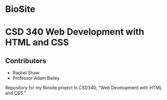 
# BioSite
# CSD 340 Web Development with HTML and CSS
## Contributors
* Rachel Shaw
* Professor Adam Bailey

Repository for my Biosite project in CSD340, "Web Development with HTML and CSS."
